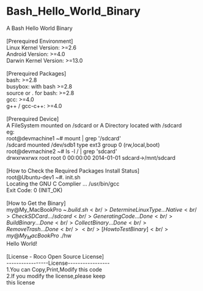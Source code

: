 Bash_Hello_World_Binary
=======================

A Bash Hello World Binary<br/><br/>
[Prerequired Environment]<br/>
Linux Kernel Version: >=2.6<br/>
Android Version: >=4.0<br/>
Darwin Kernel Version: >=13.0<br/>
<br/>
[Prerequired Packages]<br/>
bash: >=2.8<br/>
busybox: with bash >=2.8<br/>
source or . for bash: >=2.8<br/>
gcc: >=4.0<br/>
g++ / gcc-c++: >=4.0<br/><br/>
[Prerequired Device]<br/>
A FileSystem mounted on /sdcard or A Directory located with /sdcard<br/>
eg:<br/>
root@devmachine1 ~# mount | grep '/sdcard'<br/>
/sdcard mounted /dev/sdb1 type ext3 group 0 (rw,local,boot)<br/>
root@devmachine2 ~# ls -l / | grep 'sdcard'<br/>
drwxrwxrwx root root 0 00:00:00 2014-01-01 sdcard->/mnt/sdcard<br/>
<br/>
[How to Check the Required Packages Install Status]<br/>
root@Ubuntu-dev1 ~#. init.sh<br/>
Locating the GNU C Complier ... /usr/bin/gcc<br/>
Exit Code: 0 (INIT_OK)<br/><br/>
[How to Get the Binary]<br/>
my@My_MacBookPro ~$. build.sh<br/>
Determine Linux Type ... Native<br/>
Check SD Card ... /sdcard<br/>
Generating Code ... Done<br/>
Build Binary ... Done<br/>
Collect Binary ... Done<br/>
Remove Trash ... Done<br/>
<br/>
[How to Test Binary]<br/>
my@My_MacBookPro ~$./hw<br/>
Hello World!<br/><br/>
[License - Roco Open Source License]<br/>
-----------------License-----------------<br/>
1.You can Copy,Print,Modify this code<br/>
2.If you modify the license,please keep<br/>
  this license<br/>
  
